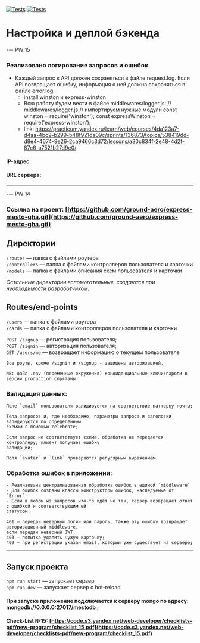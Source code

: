 [![Tests](../../actions/workflows/tests-13-sprint.yml/badge.svg)](../../actions/workflows/tests-13-sprint.yml) [![Tests](../../actions/workflows/tests-14-sprint.yml/badge.svg)](../../actions/workflows/tests-14-sprint.yml)
# Настройка и деплой бэкенда

--- PW 15
### Реализовано логирование запросов и ошибок
- Каждый запрос к API должен сохраняться в файле request.log. Если API возвращает ошибку, информация о ней должна сохраняться в файле error.log. 
   * install winston и express-winston
   * Всю работу будем вести в файле middlewares/logger.js:
// middlewares/logger.js
// импортируем нужные модули
const winston = require('winston');
const expressWinston = require('express-winston');
   * link: https://practicum.yandex.ru/learn/web/courses/4da123a7-d4aa-4bc2-b299-b48f921da09c/sprints/136873/topics/538419dd-d8e4-4674-9e26-2ca9466c3d72/lessons/a30c834f-2e48-4d2f-87c6-a7521b27d9e0/

#### IP-адрес:

#### URL сервера:


---
--- PW 14

### Ссылка на проект: [https://github.com/ground-aero/express-mesto-gha.git](https://github.com/ground-aero/express-mesto-gha.git)

## Директории
`/routes` — папка с файлами роутера  
`/controllers` — папка с файлами контроллеров пользователя и карточки   
`/models` — папка с файлами описания схем пользователя и карточки  
  
_Остальные директории вспомогательные, создаются при необходимости разработчиком._

## Routes/end-points
`/users` — папка с файлами роутера  
`/cards` — папка с файлами контроллеров пользователя и карточки   

`POST /signup` — регистрация пользователя;  
`POST /signin` — авторизация пользователя;  
`GET /users/me` — возвращает информацию о текущем пользователе  

```
Все роуты, кроме /signin и /signup - защищены авторизацией.  

NB: файл .env (переменные окружения) конфиденциальные ключи/пароли в версии production спрятаны.
```
### Валидация данных:
```
Поле `email` пользователя валидируется на соответствие паттерну почты; 

Тела запросов и, где необходимо, параметры запроса и заголовки валидируются по определённым
схемам с помощью celebrate;  

Если запрос не соответствует схеме, обработка не передается контроллеру, клиент получает ошибку
валидации;  

Поля `avatar` и `link` проверяются регулярным выражением.
```

### Обработка ошибок в приложении:
```angular2html
- Реализована централизованная обработка ошибок в единой `middleware`
- Для ошибок созданы классы конструкторы ошибок, наследуемые от `Error`
- Если в любом из запросов что-то идёт не так, сервер возвращает ответ с ошибкой и соответствующим ей
статусом.

401 — передан неверный логин или пароль. Также эту ошибку возвращает авторизационный middleware,
если передан неверный JWT;
403 — попытка удалить чужую карточку;
409 — при регистрации указан email, который уже существует на сервере;
```

---
## Запуск проекта

`npm run start` — запускает сервер   
`npm run dev` — запускает сервер с hot-reload

#### При запуске приложение подключается к серверу mongo по адресу: mongodb://0.0.0.0:27017/mestodb ;

#### Check-List №15: [https://code.s3.yandex.net/web-developer/checklists-pdf/new-program/checklist_15.pdf](https://code.s3.yandex.net/web-developer/checklists-pdf/new-program/checklist_15.pdf)
